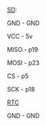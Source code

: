 [SD](https://github.com/nhatuan84/esp32-micro-sdcard):
 
  GND - GND
  
  VCC - 5v
  
  MISO - p19
  
  MOSI - p23
  
  CS - p5
  
  SCK - p18


[RTC](https://www.arduinolibraries.info/libraries/rt-clib)

GND - GND
